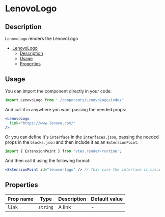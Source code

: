 # LenovoLogo

## Description

`LenovoLogo` renders the LenovoLogo

- [LenovoLogo](#lenovologo)
  - [Description](#description)
  - [Usage](#usage)
  - [Properties](#properties)

## Usage

You can import the component directly in your code:

```js
import LenovoLogo from './components/LenovoLogo/index'
```

And call it in anywhere you want passing the needed props:

```jsx
<LenovoLogo 
  link="https://www.lenovo.com/"
/>
```

Or you can define it's `interface` in the `interfaces.json`, passing the needed props in the `blocks.json`  and then include it as an `ExtensionPoint`:
```js
import { ExtensionPoint } from 'vtex.render-runtime';
```

And then call it using the following format:

```jsx
<ExtensionPoint id="lenovo-logo" /> // This case the interface is called "lenovo-logo"
```

## Properties

| Prop name | Type     | Description | Default value |
| --------- | -------- | ----------- | ------------- |
| `link`    | `string` | A link      | -             |
